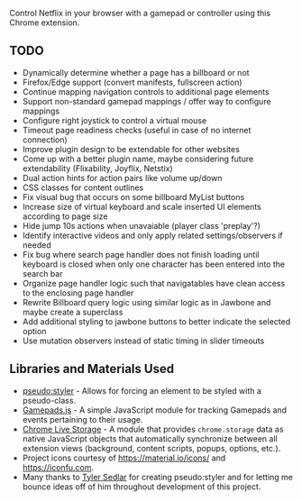 Control Netflix in your browser with a gamepad or controller using this Chrome extension.

## TODO
* Dynamically determine whether a page has a billboard or not
* Firefox/Edge support (convert manifests, fullscreen action)
* Continue mapping navigation controls to additional page elements
* Support non-standard gamepad mappings / offer way to configure mappings
* Configure right joystick to control a virtual mouse
* Timeout page readiness checks (useful in case of no internet connection)
* Improve plugin design to be extendable for other websites
* Come up with a better plugin name, maybe considering future extendability (Flixability, Joyflix, Netstix)
* Dual action hints for action pairs like volume up/down
* CSS classes for content outlines
* Fix visual bug that occurs on some billboard MyList buttons
* Increase size of virtual keyboard and scale inserted UI elements according to page size
* Hide jump 10s actions when unavaiable (player class 'preplay'?)
* Identify interactive videos and only apply related settings/observers if needed
* Fix bug where search page handler does not finish loading until keyboard is closed when only one character has been entered into the search bar
* Organize page handler logic such that navigatables have clean access to the enclosing page handler
* Rewrite Billboard query logic using similar logic as in Jawbone and maybe create a superclass
* Add additional styling to jawbone buttons to better indicate the selected option
* Use mutation observers instead of static timing in slider timeouts

## Libraries and Materials Used
* [pseudo:styler](https://github.com/TSedlar/pseudo-styler) - Allows for forcing an element to be styled with a pseudo-class.
* [Gamepads.js](https://github.com/FThompson/Gamepads.js) - A simple JavaScript module for tracking Gamepads and events pertaining to their usage.
* [Chrome Live Storage](https://github.com/FThompson/ChromeLiveStorage) - A module that provides `chrome.storage` data as native JavaScript objects that automatically synchronize between all extension views (background, content scripts, popups, options, etc.).
* Project icons courtesy of https://material.io/icons/ and https://iconfu.com.
* Many thanks to [Tyler Sedlar](https://github.com/TSedlar) for creating pseudo:styler and for letting me bounce ideas off of him throughout development of this project.